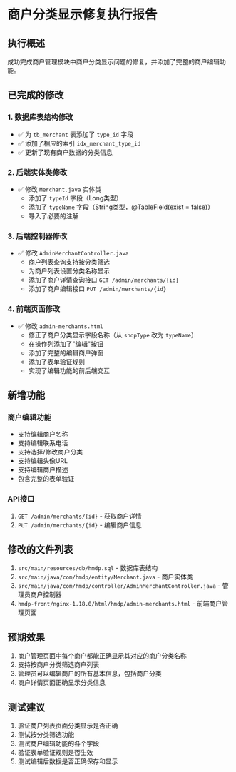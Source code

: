 # 商户分类显示修复执行报告

## 执行概述
成功完成商户管理模块中商户分类显示问题的修复，并添加了完整的商户编辑功能。

## 已完成的修改

### 1. 数据库表结构修改
- ✅ 为 `tb_merchant` 表添加了 `type_id` 字段
- ✅ 添加了相应的索引 `idx_merchant_type_id`
- ✅ 更新了现有商户数据的分类信息

### 2. 后端实体类修改
- ✅ 修改 `Merchant.java` 实体类
  - 添加了 `typeId` 字段（Long类型）
  - 添加了 `typeName` 字段（String类型，@TableField(exist = false)）
  - 导入了必要的注解

### 3. 后端控制器修改
- ✅ 修改 `AdminMerchantController.java`
  - 商户列表查询支持按分类筛选
  - 为商户列表设置分类名称显示
  - 添加了商户详情查询接口 `GET /admin/merchants/{id}`
  - 添加了商户编辑接口 `PUT /admin/merchants/{id}`

### 4. 前端页面修改
- ✅ 修改 `admin-merchants.html`
  - 修正了商户分类显示字段名称（从 `shopType` 改为 `typeName`）
  - 在操作列添加了"编辑"按钮
  - 添加了完整的编辑商户弹窗
  - 添加了表单验证规则
  - 实现了编辑功能的前后端交互

## 新增功能

### 商户编辑功能
- 支持编辑商户名称
- 支持编辑联系电话
- 支持选择/修改商户分类
- 支持编辑头像URL
- 支持编辑商户描述
- 包含完整的表单验证

### API接口
1. `GET /admin/merchants/{id}` - 获取商户详情
2. `PUT /admin/merchants/{id}` - 编辑商户信息

## 修改的文件列表
1. `src/main/resources/db/hmdp.sql` - 数据库表结构
2. `src/main/java/com/hmdp/entity/Merchant.java` - 商户实体类
3. `src/main/java/com/hmdp/controller/AdminMerchantController.java` - 管理员商户控制器
4. `hmdp-front/nginx-1.18.0/html/hmdp/admin-merchants.html` - 前端商户管理页面

## 预期效果
1. 商户管理页面中每个商户都能正确显示其对应的商户分类名称
2. 支持按商户分类筛选商户列表
3. 管理员可以编辑商户的所有基本信息，包括商户分类
4. 商户详情页面正确显示分类信息

## 测试建议
1. 验证商户列表页面分类显示是否正确
2. 测试按分类筛选功能
3. 测试商户编辑功能的各个字段
4. 验证表单验证规则是否生效
5. 测试编辑后数据是否正确保存和显示
